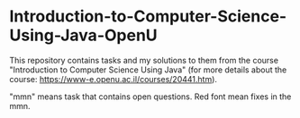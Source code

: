 # Introduction-to-Computer-Science-Using-Java-OpenU
This repository contains tasks and my solutions to them from the course "Introduction to Computer Science Using Java" (for more details about the course: https://www-e.openu.ac.il/courses/20441.htm).

"mmn" means task that contains open questions. Red font mean fixes in the mmn.
